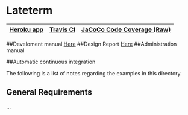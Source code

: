 # Lateterm 

 [Heroku app](http://mylla-staging.herokuapp.com/)   |  [Travis CI](https://travis-ci.org/qts/lateterm)   |   [JaCoCo Code Coverage (Raw)](http://htmlpreview.github.io/?https://github.com/qts/lateterm/blob/master/jacoco-ut/index.html) 
 --------|----------|--------
##Develoment manual
[Here](https://docs.google.com/document/d/1FEEWC_kMnodoRFodRHs-IKTz36Z2fZ9f17KShGKRVNk/pub)
##Design Report
[Here](https://docs.google.com/document/d/1DBcTju1IhY3ZHEVTcC582R5j8JKBYTzZ0sussjuftAQ/pub)
##Administration manual                       

##Automatic continuous integration


The following is a list of notes regarding the examples in this directory.

## General Requirements

...







